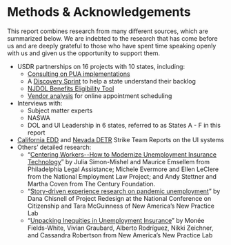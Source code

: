 # Methods & Acknowledgements

This report combines research from many different sources, which are summarized below. We are indebted to the research that has come before us and are deeply grateful to those who have spent time speaking openly with us and given us the opportunity to support them.   


* USDR partnerships on 16 projects with 10 states, including:
  * [Consulting on PUA implementations](https://medium.com/u-s-digital-response/technical-notes-from-the-field-pandemic-unemployment-assistance-db5421134969)
  * A [Discovery Sprint](https://www.usdigitalresponse.org/wp-content/uploads/2020/07/Unemployment-Insurance-Case-Study-.pdf) to help a state understand their backlog
  * [NJDOL Benefits Eligibility Tool](https://getstarted.nj.gov/labor/)
  * [Vendor analysis](https://usdr.gitbook.io/unemployment-insurance-moderinzation/additional-deep-dives/customer-support-mechanisms-for-ui-agencies/online-appointment-scheduling) for online appointment scheduling
* Interviews with:
  * Subject matter experts
  * NASWA
  * DOL and UI Leadership in 6 states, referred to as States A - F in this report
* [California EDD](https://www.govops.ca.gov/wp-content/uploads/sites/11/2020/09/Assessment.pdf) and [Nevada DETR](https://www.scribd.com/document/492486239/DETR-Strike-Force-Final-Report) Strike Team Reports on the UI systems
* Others’ detailed research:
  * “[Centering Workers--How to Modernize Unemployment Insurance Technology](https://tcf.org/content/report/centering-workers-how-to-modernize-unemployment-insurance-technology/)” by Julia Simon-Mishel and Maurice Emsellem from Philadelphia Legal Assistance; Michele Evermore and Ellen LeClere from the National Employment Law Project; and Andy Stettner and Martha Coven from The Century Foundation. 
  * “[Story-driven experience research on pandemic unemployment](https://danachisnell.com/story-driven-experience-research-on-pandemic-unemployment/)” by Dana Chisnell of Project Redesign at the National Conference on Citizenship and Tara McGuinness of New America’s New Practice Lab
  * “[Unpacking Inequities in Unemployment Insurance](https://www.newamerica.org/pit/reports/unpacking-inequities-unemployment-insurance)” by Monée Fields-White, Vivian Graubard, Alberto Rodríguez, Nikki Zeichner, and Cassandra Robertson from New America’s New Practice Lab


